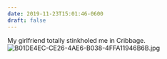 ```yaml
---
date: 2019-11-23T15:01:46-0600
draft: false
---
```


My girlfriend totally stinkholed me in Cribbage. ![B01DE4EC-CE26-4AE6-B038-4FFA11946B6B.jpg](https://ianwhitney.micro.blog/uploads/2019/e8ce47e9f0.jpg)

